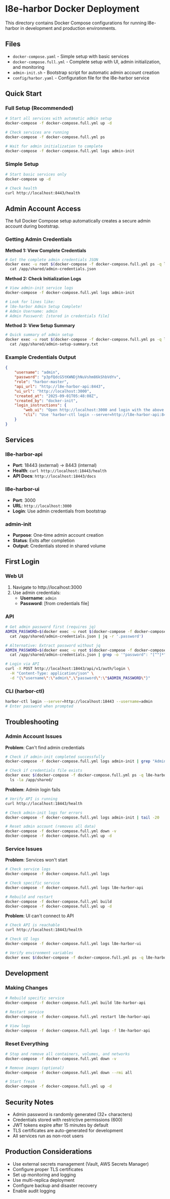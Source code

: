 # l8e-harbor Docker Deployment

This directory contains Docker Compose configurations for running l8e-harbor in development and production environments.

## Files

- `docker-compose.yaml` - Simple setup with basic services
- `docker-compose.full.yml` - Complete setup with UI, admin initialization, and monitoring
- `admin-init.sh` - Bootstrap script for automatic admin account creation
- `config/harbor.yaml` - Configuration file for the l8e-harbor service

## Quick Start

### Full Setup (Recommended)

```bash
# Start all services with automatic admin setup
docker-compose -f docker-compose.full.yml up -d

# Check services are running
docker-compose -f docker-compose.full.yml ps

# Wait for admin initialization to complete
docker-compose -f docker-compose.full.yml logs admin-init
```

### Simple Setup

```bash
# Start basic services only
docker-compose up -d

# Check health
curl http://localhost:8443/health
```

## Admin Account Access

The full Docker Compose setup automatically creates a secure admin account during bootstrap.

### Getting Admin Credentials

**Method 1: View Complete Credentials**
```bash
# Get the complete admin credentials JSON
docker exec -u root $(docker-compose -f docker-compose.full.yml ps -q l8e-harbor-api) \
  cat /app/shared/admin-credentials.json
```

**Method 2: Check Initialization Logs**
```bash
# View admin-init service logs
docker-compose -f docker-compose.full.yml logs admin-init

# Look for lines like:
# l8e-harbor Admin Setup Complete!
# Admin Username: admin
# Admin Password: [stored in credentials file]
```

**Method 3: View Setup Summary**
```bash
# Quick summary of admin setup
docker exec -u root $(docker-compose -f docker-compose.full.yml ps -q l8e-harbor-api) \
  cat /app/shared/admin-setup-summary.txt
```

### Example Credentials Output

```json
{
    "username": "admin",
    "password": "p3pfQdcG5tKWNDjhNuVshm86kShbVdYv",
    "role": "harbor-master",
    "api_url": "http://l8e-harbor-api:8443",
    "ui_url": "http://localhost:3000",
    "created_at": "2025-09-01T05:48:08Z",
    "created_by": "docker-init",
    "login_instructions": {
        "web_ui": "Open http://localhost:3000 and login with the above credentials",
        "cli": "Use 'harbor-ctl login --server=http://l8e-harbor-api:8443 --username=admin' and enter the password when prompted"
    }
}
```

## Services

### l8e-harbor-api
- **Port**: 18443 (external) → 8443 (internal)
- **Health**: `curl http://localhost:18443/health`
- **API Docs**: `http://localhost:18443/docs`

### l8e-harbor-ui
- **Port**: 3000
- **URL**: `http://localhost:3000`
- **Login**: Use admin credentials from bootstrap

### admin-init
- **Purpose**: One-time admin account creation
- **Status**: Exits after completion
- **Output**: Credentials stored in shared volume

## First Login

### Web UI
1. Navigate to http://localhost:3000
2. Use admin credentials:
   - **Username**: `admin`
   - **Password**: [from credentials file]

### API
```bash
# Get admin password first (requires jq)
ADMIN_PASSWORD=$(docker exec -u root $(docker-compose -f docker-compose.full.yml ps -q l8e-harbor-api) \
  cat /app/shared/admin-credentials.json | jq -r '.password')

# Alternative: Extract password without jq
ADMIN_PASSWORD=$(docker exec -u root $(docker-compose -f docker-compose.full.yml ps -q l8e-harbor-api) \
  cat /app/shared/admin-credentials.json | grep -o '"password": "[^"]*"' | cut -d'"' -f4)

# Login via API
curl -X POST http://localhost:18443/api/v1/auth/login \
  -H "Content-Type: application/json" \
  -d "{\"username\":\"admin\",\"password\":\"$ADMIN_PASSWORD\"}"
```

### CLI (harbor-ctl)
```bash
harbor-ctl login --server=http://localhost:18443 --username=admin
# Enter password when prompted
```

## Troubleshooting

### Admin Account Issues

**Problem**: Can't find admin credentials
```bash
# Check if admin-init completed successfully
docker-compose -f docker-compose.full.yml logs admin-init | grep "Admin Setup Complete"

# Check if credentials file exists
docker exec $(docker-compose -f docker-compose.full.yml ps -q l8e-harbor-api) \
  ls -la /app/shared/
```

**Problem**: Admin login fails
```bash
# Verify API is running
curl http://localhost:18443/health

# Check admin-init logs for errors
docker-compose -f docker-compose.full.yml logs admin-init | tail -20

# Reset admin account (removes all data)
docker-compose -f docker-compose.full.yml down -v
docker-compose -f docker-compose.full.yml up -d
```

### Service Issues

**Problem**: Services won't start
```bash
# Check service logs
docker-compose -f docker-compose.full.yml logs

# Check specific service
docker-compose -f docker-compose.full.yml logs l8e-harbor-api

# Rebuild and restart
docker-compose -f docker-compose.full.yml build
docker-compose -f docker-compose.full.yml up -d
```

**Problem**: UI can't connect to API
```bash
# Check API is reachable
curl http://localhost:18443/health

# Check UI logs
docker-compose -f docker-compose.full.yml logs l8e-harbor-ui

# Verify environment variables
docker exec $(docker-compose -f docker-compose.full.yml ps -q l8e-harbor-ui) env | grep API
```

## Development

### Making Changes

```bash
# Rebuild specific service
docker-compose -f docker-compose.full.yml build l8e-harbor-api

# Restart service
docker-compose -f docker-compose.full.yml restart l8e-harbor-api

# View logs
docker-compose -f docker-compose.full.yml logs -f l8e-harbor-api
```

### Reset Everything

```bash
# Stop and remove all containers, volumes, and networks
docker-compose -f docker-compose.full.yml down -v

# Remove images (optional)
docker-compose -f docker-compose.full.yml down --rmi all

# Start fresh
docker-compose -f docker-compose.full.yml up -d
```

## Security Notes

- Admin password is randomly generated (32+ characters)
- Credentials stored with restrictive permissions (600)
- JWT tokens expire after 15 minutes by default
- TLS certificates are auto-generated for development
- All services run as non-root users

## Production Considerations

- Use external secrets management (Vault, AWS Secrets Manager)
- Configure proper TLS certificates
- Set up monitoring and logging
- Use multi-replica deployment
- Configure backup and disaster recovery
- Enable audit logging